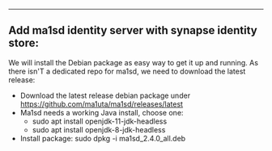 ***
## Add ma1sd identity server with synapse identity store:
We will install the Debian package as easy way to get it up and running. As there isn'T a dedicated repo for ma1sd, we need to download the latest release:
* Download the latest release debian package under https://github.com/ma1uta/ma1sd/releases/latest
* Ma1sd needs a working Java install, choose one: 
  * sudo apt install openjdk-11-jdk-headless
  * sudo apt install openjdk-8-jdk-headless
* Install package: sudo dpkg -i ma1sd_2.4.0_all.deb 
